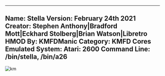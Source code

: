 -----------------------
Name: Stella
Version: February 24th 2021
Creator: Stephen Anthony|Bradford Mott|Eckhard Stolberg|Brian Watson|Libretro
HMOD By: KMFDManic
Category: KMFD Cores
Emulated System: Atari: 2600
Command Line: /bin/stella, /bin/a26
-----------------------
![km](https://i.imgur.com/ng3Z0pU.png)

